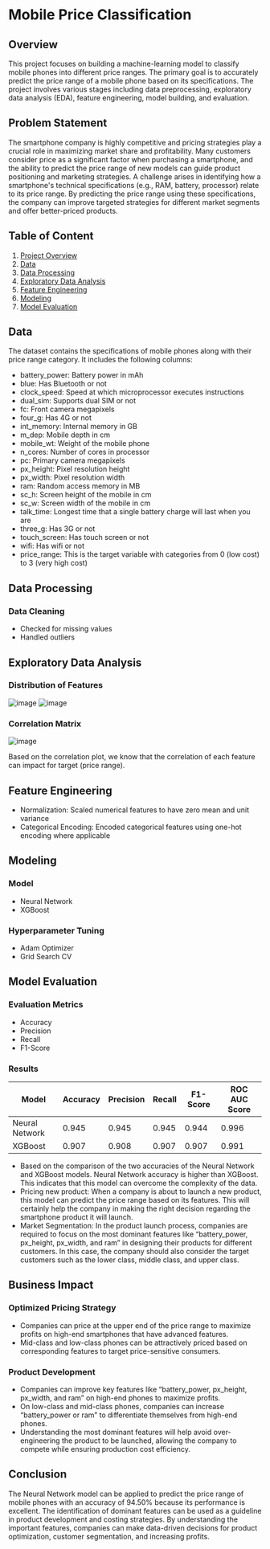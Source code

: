 # Mobile Price Classification
## Overview
This project focuses on building a machine-learning model to classify mobile phones into different price ranges. The primary goal is to accurately predict the price range of a mobile phone based on its specifications. The project involves various stages including data preprocessing, exploratory data analysis (EDA), feature engineering, model building, and evaluation.

## Problem Statement
The smartphone company is highly competitive and pricing strategies play a crucial role in maximizing market share and profitability. Many customers consider price as a significant factor when purchasing a smartphone, and the ability to predict the price range of new models can guide product positioning and marketing strategies. A challenge arises in identifying how a smartphone's technical specifications (e.g., RAM, battery, processor) relate to its price range. By predicting the price range using these specifications, the company can improve targeted strategies for different market segments and offer better-priced products.

## Table of Content
1. [Project Overview](#overview)
2. [Data](#data)
3. [Data Processing](#data-processing)
4. [Exploratory Data Analysis](#exploratory-data-analysis)
5. [Feature Engineering](#feature-engineering)
6. [Modeling](#modeling)
7. [Model Evaluation](#model-evaluation)

## Data
The dataset contains the specifications of mobile phones along with their price range category. It includes the following columns:
- battery_power: Battery power in mAh
- blue: Has Bluetooth or not
- clock_speed: Speed at which microprocessor executes instructions
- dual_sim: Supports dual SIM or not
- fc: Front camera megapixels
- four_g: Has 4G or not
- int_memory: Internal memory in GB
- m_dep: Mobile depth in cm
- mobile_wt: Weight of the mobile phone
- n_cores: Number of cores in processor
- pc: Primary camera megapixels
- px_height: Pixel resolution height
- px_width: Pixel resolution width
- ram: Random access memory in MB
- sc_h: Screen height of the mobile in cm
- sc_w: Screen width of the mobile in cm
- talk_time: Longest time that a single battery charge will last when you are
- three_g: Has 3G or not
- touch_screen: Has touch screen or not
- wifi: Has wifi or not
- price_range: This is the target variable with categories from 0 (low cost) to 3 (very high cost)

## Data Processing
### Data Cleaning
- Checked for missing values
- Handled outliers

## Exploratory Data Analysis
### Distribution of Features
![image](https://github.com/user-attachments/assets/5641bdd1-2b60-4e70-8a48-eba0e633e383)
![image](https://github.com/user-attachments/assets/86c54759-310e-4c87-b482-15dd96c65f5a)

### Correlation Matrix
![image](https://github.com/user-attachments/assets/154bc907-ec48-4a45-8c13-23dc933b4c4e)

Based on the correlation plot, we know that the correlation of each feature can impact for target (price range).

## Feature Engineering
- Normalization: Scaled numerical features to have zero mean and unit variance
- Categorical Encoding: Encoded categorical features using one-hot encoding where applicable

## Modeling
### Model
- Neural Network
- XGBoost

### Hyperparameter Tuning
- Adam Optimizer
- Grid Search CV

## Model Evaluation
### Evaluation Metrics
- Accuracy
- Precision
- Recall
- F1-Score

### Results
| Model                        | Accuracy | Precision | Recall  | F1-Score | ROC AUC Score |
|------------------------------|----------|-----------|---------|----------|---------------|
| Neural Network | 0.945   | 0.945     | 0.945   | 0.944    | 0.996         |
| XGBoost      | 0.907    | 0.908     | 0.907   | 0.907    | 0.991         |

- Based on the comparison of the two accuracies of the Neural Network and XGBoost models. Neural Network accuracy is higher than XGBoost. This indicates that this model can overcome the complexity of the data.
- Pricing new product: When a company is about to launch a new product, this model can predict the price range based on its features. This will certainly help the company in making the right decision regarding the smartphone product it will launch.
- Market Segmentation:  In the product launch process, companies are required to focus on the most dominant features like “battery_power, px_height, px_width, and ram” in designing their products for different customers. In this case, the company should also consider the target customers such as the lower class, middle class, and upper class.

## Business Impact
### Optimized Pricing Strategy
- Companies can price at the upper end of the price range to maximize profits on high-end smartphones that have advanced features.
- Mid-class and low-class phones can be attractively priced based on corresponding features to target price-sensitive consumers.

### Product Development
- Companies can improve key features like “battery_power, px_height, px_width, and ram” on high-end phones to maximize profits.
- On low-class and mid-class phones, companies can increase “battery_power or ram” to differentiate themselves from high-end phones.
- Understanding the most dominant features will help avoid over-engineering the product to be launched, allowing the company to compete while ensuring production cost efficiency.

## Conclusion
The Neural Network model can be applied to predict the price range of mobile phones with an accuracy of 94.50% because its performance is excellent. The identification of dominant features can be used as a guideline in product development and costing strategies. By understanding the important features, companies can make data-driven decisions for product optimization, customer segmentation, and increasing profits.
